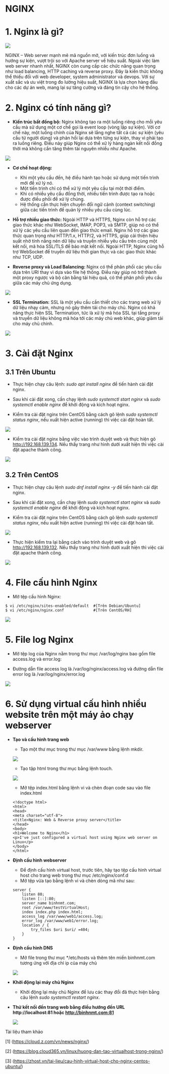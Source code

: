 # NGINX
# 1. Nginx là gì?

![](../imgs/10.png)

NGINX – Web server mạnh mẽ mã nguồn mở, với kiến trúc đơn luồng và hướng sự kiện, vượt trội so với Apache server về hiệu suất. Ngoài việc làm web server nhanh nhất, NGINX còn cung cấp các chức năng quan trọng như load balancing, HTTP caching và reverse proxy. Đây là kiến thức không thể thiếu đối với web developer, system administrator và devops. Với sự xuất sắc và ưu việt trong đo lường hiệu suất, NGINX là lựa chọn hàng đầu cho các dự án web, mang lại sự tăng cường và đáng tin cậy cho hệ thống.
# 2. Nginx có tính năng gì?
- **Kiến trúc bất đồng bộ:** Nginx không tạo ra một luồng riêng cho mỗi yêu cầu mà sử dụng một cơ chế gọi là event loop (vòng lặp sự kiện). Với cơ chế này, một luồng chính của Nginx sẽ lắng nghe tất cả các sự kiện (yêu cầu từ người dùng) và phản hồi lại dựa trên từng sự kiện, thay vì phải tạo ra luồng riêng. Điều này giúp Nginx có thể xử lý hàng ngàn kết nối đồng thời mà không cần tăng thêm tài nguyên nhiều như Apache.

![](../imgs/7.png)

   - **Cơ chế hoạt động:**
       - Khi một yêu cầu đến, hệ điều hành tạo hoặc sử dụng một tiến trình mới để xử lý nó.
       - Một tiến trình chỉ có thể xử lý một yêu cầu tại một thời điểm.
       - Khi có nhiều yêu cầu đồng thời, nhiều tiến trình được tạo ra hoặc được điều phối để xử lý chúng.
       - Hệ thống cần thực hiện chuyển đổi ngữ cảnh (context switching) giữa các tiến trình để quản lý nhiều yêu cầu cùng lúc.
         
- **Hỗ trợ nhiều giao thức:** Ngoài HTTP và HTTPS, Nginx còn hỗ trợ các giao thức khác như WebSocket, IMAP, POP3, và SMTP, giúp nó có thể xử lý các yêu cầu liên quan đến giao thức email. Nginx hỗ trợ các giao thức quan trọng như HTTP/1.x, HTTP/2, và HTTPS, giúp cải thiện hiệu suất nhờ tính năng nén dữ liệu và truyền nhiều yêu cầu trên cùng một kết nối, mã hóa SSL/TLS để bảo mật kết nối. Ngoài HTTP, Nginx cũng hỗ trợ WebSocket để truyền dữ liệu thời gian thực và các giao thức khác như TCP, UDP.
- **Reverse proxy và Load Balancing:** Nginx có thể phân phối các yêu cầu dựa trên URI thay vì dựa vào file hệ thống. Điều này giúp nó trở thành một proxy ngược và bộ cân bằng tải hiệu quả, có thể phân phối yêu cầu giữa các máy chủ ứng dụng.

![](../imgs/8.png)

- **SSL Termination:** SSL là một yêu cầu cần thiết cho các trang web xử lý dữ liệu nhạy cảm, nhưng nó gây thêm tải cho máy chủ. Nginx có khả năng thực hiện SSL Termination, tức là xử lý mã hóa SSL tại tầng proxy và truyền dữ liệu không mã hóa tới các máy chủ web khác, giúp giảm tải cho máy chủ chính.

![](../imgs/9.png)
# 3. Cài đặt Nginx 
## 3.1 Trên Ubuntu
- Thực hiện chạy câu lệnh: *sudo apt install nginx* để tiến hành cài đặt nginx.

- Sau khi cài đặt xong, cần chạy lệnh *sudo systemctl start nginx* và *sudo systemctl enable nginx* để khởi động và kích hoạt nginx.

- Kiểm tra cài đặt nginx trên CentOS bằng cách gõ lệnh *sudo systemctl status nginx*, nếu xuất hiện active (running) thì việc cài đặt hoàn tất.

![](../imgs/17.png)

- Kiểm tra cài đặt nginx bằng việc vào trình duyệt web và thực hiện gõ http://192.168.139.134. Nếu thấy trang như hình dưới xuất hiện thì việc cài đặt apache thành công.

![](../imgs/28.png)
## 3.2 Trên CentOS
- Thực hiện chạy câu lệnh *sudo dnf install nginx -y* để tiến hành cài đặt nginx.

- Sau khi cài đặt xong, cần chạy lệnh *sudo systemctl start nginx* và *sudo systemctl enable nginx* để khởi động và kích hoạt nginx.

- Kiểm tra cài đặt nginx trên CentOS bằng cách gõ lệnh *sudo systemctl status nginx*, nếu xuất hiện active (running) thì việc cài đặt hoàn tất.

![](../imgs/16.png)

- Thực hiện kiểm tra lại bằng cách vào trình duyệt web và gõ http://192.168.139.132. Nếu thấy trang như hình dưới xuất hiện thì việc cài đặt apache thành công.

![](../imgs/28.png)

# 4. File cấu hình Nginx
- Mở tệp cấu hình Nginx:
```
$ vi /etc/nginx/sites-enabled/default  #[Trên Debian/Ubuntu]
$ vi /etc/nginx/nginx.conf             #[Trên CentOS/RH]
```

![](../imgs/18.png)
# 5. File log Nginx
- Mở tệp log của Nginx nằm trong thư mục /var/log/nginx bao gồm file access.log và error.log:

- Đường dẫn file access log là /var/log/nginx/access.log và đường dẫn file error log là /var/log/nginx/error.log

![](../imgs/32.png)
# 6. Sử dụng virtual cấu hình nhiều website trên một máy ảo chạy webserver
- **Tạo và cấu hình trang web**
  - Tạo một thư mục trong thư mục /var/www bằng lệnh mkdir. 

   ![](../imgs/21.png)

  - Tạo tập html trong thư mục bằng lệnh touch.
  
   ![](../imgs/22.png)

  - Mở tệp index.html bằng lệnh vi và chèn đoạn code sau vào file index.html
  
   ```
   <!doctype html>
  <html>
  <head>
  <meta charset="utf-8">
  <title>Nginx: Web & Reverse proxy server</title>
  </head>
   <body>
   <h1>Welcome to Nginx</h1>
   <p>I've just configured a virtual host using Nginx web server on Linux</p>
  </body>
  </html>
    ```

- **Định cấu hình webserver**
   - Để định cấu hình virtual host, trước tiên, hãy tạo tệp cấu hình virtual host cho trang web trong thư mục /etc/nginx/conf.d
   - Mở tệp vừa tạo bằng lệnh vi và chèn dòng mã như sau:
   
   ```
   server {
       listen 80;
       listen [::]:80;
       server_name binhnmt.com;
       root /var/www/testVirtualHost;
       index index.php index.html;
       access_log /var/www/web1/access.log;
       error_log /var/www/web1/error.log;
       location / {
           try_files $uri $uri/ =404;
       }
   }
   ```

- **Định cấu hình DNS**
    - Mở file trong thư mục */etc/hosts và thêm tên miền binhnmt.com tương ứng với địa chỉ ip của máy chủ

   ![](../imgs/29.png)

- **Khởi động lại máy chủ Nginx**
   - Khởi động lại máy chủ Nginx để lưu các thay đổi đã thực hiện bằng câu lệnh *sudo systemctl restart nginx*.

- **Thử kết nối đến trang web bằng điều hướng đến URL http://localhost:81 hoặc http://binhnmt.com:81**

   ![](../imgs/25.png)

Tài liệu tham khảo

[1] (https://cloud.z.com/vn/news/nginx/)

[2] (https://blog.cloud365.vn/linux/huong-dan-tao-virtualhost-trong-nginx/)

[3] (https://zhost.vn/tai-lieu/cau-hinh-virtual-host-cho-nginx-centos-ubuntu/)
